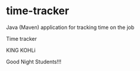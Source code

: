 # time-tracker
Java (Maven) application for tracking time on the job

Time tracker

KING KOHLi

Good Night Students!!!

